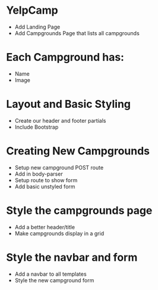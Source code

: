 # YelpCamp

* Add Landing Page
* Add Campgrounds Page that lists all campgrounds

# Each Campground has:
* Name
* Image

# Layout and Basic Styling
* Create our header and footer partials
* Include Bootstrap

# Creating New Campgrounds
* Setup new campground POST route
* Add in body-parser
* Setup route to show form
* Add basic unstyled form

# Style the campgrounds page
* Add a better header/title
* Make campgrounds display in a grid

# Style the navbar and form
* Add a navbar to all templates
* Style the new campground form
